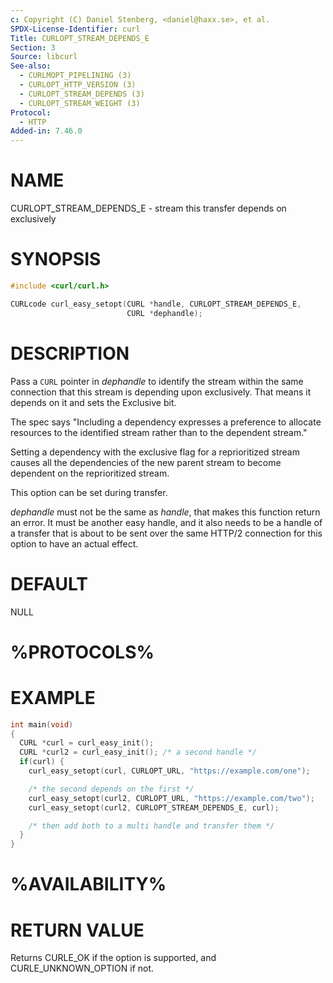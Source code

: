 ```yaml
---
c: Copyright (C) Daniel Stenberg, <daniel@haxx.se>, et al.
SPDX-License-Identifier: curl
Title: CURLOPT_STREAM_DEPENDS_E
Section: 3
Source: libcurl
See-also:
  - CURLMOPT_PIPELINING (3)
  - CURLOPT_HTTP_VERSION (3)
  - CURLOPT_STREAM_DEPENDS (3)
  - CURLOPT_STREAM_WEIGHT (3)
Protocol:
  - HTTP
Added-in: 7.46.0
---
```


# NAME

CURLOPT_STREAM_DEPENDS_E - stream this transfer depends on exclusively

# SYNOPSIS

~~~c
#include <curl/curl.h>

CURLcode curl_easy_setopt(CURL *handle, CURLOPT_STREAM_DEPENDS_E,
                          CURL *dephandle);
~~~

# DESCRIPTION

Pass a `CURL` pointer in *dephandle* to identify the stream within the same
connection that this stream is depending upon exclusively. That means it
depends on it and sets the Exclusive bit.

The spec says "Including a dependency expresses a preference to allocate
resources to the identified stream rather than to the dependent stream."

Setting a dependency with the exclusive flag for a reprioritized stream causes
all the dependencies of the new parent stream to become dependent on the
reprioritized stream.

This option can be set during transfer.

*dephandle* must not be the same as *handle*, that makes this function return
an error. It must be another easy handle, and it also needs to be a handle of
a transfer that is about to be sent over the same HTTP/2 connection for this
option to have an actual effect.

# DEFAULT

NULL

# %PROTOCOLS%

# EXAMPLE

~~~c
int main(void)
{
  CURL *curl = curl_easy_init();
  CURL *curl2 = curl_easy_init(); /* a second handle */
  if(curl) {
    curl_easy_setopt(curl, CURLOPT_URL, "https://example.com/one");

    /* the second depends on the first */
    curl_easy_setopt(curl2, CURLOPT_URL, "https://example.com/two");
    curl_easy_setopt(curl2, CURLOPT_STREAM_DEPENDS_E, curl);

    /* then add both to a multi handle and transfer them */
  }
}
~~~

# %AVAILABILITY%

# RETURN VALUE

Returns CURLE_OK if the option is supported, and CURLE_UNKNOWN_OPTION if not.
